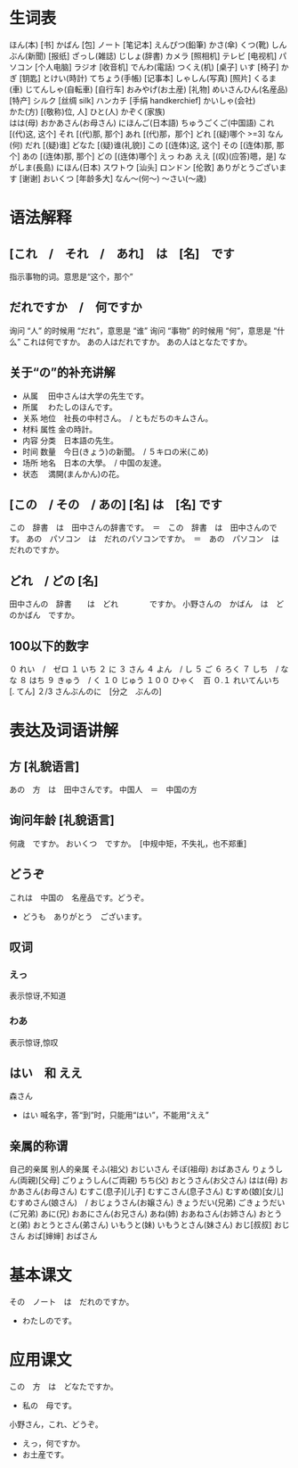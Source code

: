 # 生词表
ほん(本)		[书]
かばん		[包]
ノート			[笔记本]
えんぴつ(鉛筆)
かさ(傘)
くつ(靴)
しんぶん(新聞)		[报纸]
ざっし(雑誌)
じしょ(辞書) 
カメラ			[照相机]
テレビ			[电视机]
パソコン		[个人电脑]
ラジオ		[收音机]
でんわ(電話)
つくえ(机)		[桌子]
いす			[椅子]
かぎ			[钥匙]
とけい(時計)
てちょう(手帳)		[记事本]
しゃしん(写真)		[照片]
くるま(車)
じてんしゃ(自転車)		[自行车]
おみやげ(お土産)		[礼物]
めいさんひん(名産品)	[特产]
シルク			[丝绸 silk]
ハンカチ		 	[手绢 handkerchief]
かいしゃ(会社)		
かた(方)			[(敬称)位, 人]
ひと(人)
かぞく(家族)		
はは(母)
おかあさん(お母さん)
にほんご(日本語)
ちゅうごくご(中国語)
これ				[(代)这, 这个]
それ				[(代)那, 那个]
あれ				[(代)那，那个]
どれ				[(疑)哪个 >=3]
なん(何)
だれ				[(疑)谁]
どなた			[(疑)谁(礼貌)]
この				[(连体)这, 这个]
その				[(连体)那, 那个]
あの				[(连体)那, 那个]
どの				[(连体)哪个]
えっ
わあ
ええ				[(叹)(应答)嗯，是]
ながしま(長島)
にほん(日本)
スワトウ			[汕头]
ロンドン			[伦敦]
ありがとうございます	[谢谢]
おいくつ			[年龄多大]
なん～(何～)
～さい(～歳)

# 语法解释
## [これ　/　それ　/　あれ]　は　[名]　です
指示事物的词。意思是“这个，那个”
## だれですか　/　何ですか
询问 “人” 的时候用 “だれ”，意思是 “谁”
询问 “事物” 的时候用 “何”，意思是 “什么”
これは何ですか。
あの人はだれですか。
あの人はとなたですか。
## 关于“の”的补充讲解
- 从属　		田中さんは大学の先生です。
- 所属　		わたしのほんです。
- 关系 地位　社長の中村さん。　/ ともだちのキムさん。
- 材料 属性  金の時計。
- 内容 分类　日本語の先生。
- 时间 数量　今日(きょう)の新聞。　/ ５キロの米(こめ)
- 场所 地名　日本の大學。　/ 中国の友達。
- 状态　		満開(まんかん)の花。

## [この　/ その　/ あの] [名] は　[名] です
この　辞書　は　田中さんの辞書です。　＝　この　辞書　は　田中さんのです。
あの　パソコン　は　だれのパソコンですか。　＝　あの　パソコン　は　だれのですか。

## どれ　/ どの [名]
田中さんの　辞書　　は　どれ　　　　ですか。
小野さんの　かばん　は　どのかばん　ですか。
## 100以下的数字
０		れい　/　ゼロ
１ 		いち
２ 		に
３ 		さん
４ 		よん　/ し
５ 		ご
６ 		ろく
７ 		しち　/ なな
８ 		はち
９		きゅう　/ く
１０ 	じゅう
１００	ひゃく　百
０.１ 	れいてんいち　[. てん]
２/3 	さんぶんのに　[分之　ぶんの]

# 表达及词语讲解
## 方 [礼貌语言]
あの　方　は　田中さんです。
中国人　＝　中国の方
## 询问年龄 [礼貌语言]
何歳　ですか。	
おいくつ　ですか。　[中规中矩，不失礼，也不郑重]
## どうぞ
これは　中国の　名産品です。どうぞ。
- どうも　ありがとう　ございます。

## 叹词
### えっ
表示惊讶,不知道
### わあ
表示惊讶,惊叹
## はい　和 ええ
森さん
- はい
喊名字，答“到”时，只能用“はい”，不能用“ええ”

## 亲属的称谓
自己的亲属			别人的亲属
そふ(祖父)			おじいさん
そぼ(祖母)			おばあさん
りょうしん(両親)[父母] 	ごりょうしん(ご両親)
ちち(父)				おとうさん(お父さん)
はは(母) 				おかあさん(お母さん)
むすこ(息子)[儿子] 	むすこさん(息子さん)
むすめ(娘)[女儿]		むすめさん(娘さん)　/ おじょうさん(お嬢さん)
きょうだい(兄弟)		ごきょうだい(ご兄弟)
あに(兄)				おあにさん(お兄さん)
あね(姉)				おあねさん(お姉さん)
おとうと(弟)			おとうとさん(弟さん)
いもうと(妹)			いもうとさん(妹さん)
おじ[叔叔]			おじさん
おば[婶婶]			おばさん

# 基本课文
その　ノート　は　だれのですか。
- わたしのです。

# 应用课文
この　方　は　どなたですか。
- 私の　母です。

小野さん，これ、どうぞ。
- えっ，何ですか。
- お土産です。



